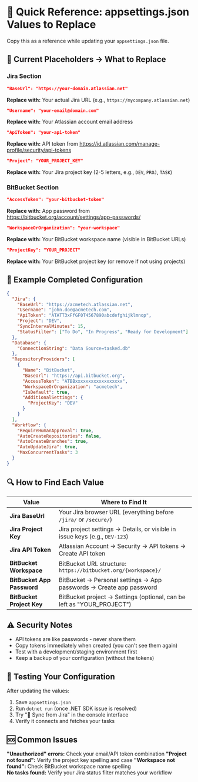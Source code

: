 # 🔧 Quick Reference: appsettings.json Values to Replace

Copy this as a reference while updating your `appsettings.json` file.

## 📝 Current Placeholders → What to Replace

### Jira Section
```json
"BaseUrl": "https://your-domain.atlassian.net"
```
**Replace with:** Your actual Jira URL (e.g., `https://mycompany.atlassian.net`)

```json
"Username": "your-email@domain.com"
```
**Replace with:** Your Atlassian account email address

```json
"ApiToken": "your-api-token"
```
**Replace with:** API token from https://id.atlassian.com/manage-profile/security/api-tokens

```json
"Project": "YOUR_PROJECT_KEY"
```
**Replace with:** Your Jira project key (2-5 letters, e.g., `DEV`, `PROJ`, `TASK`)

### BitBucket Section
```json
"AccessToken": "your-bitbucket-token"
```
**Replace with:** App password from https://bitbucket.org/account/settings/app-passwords/

```json
"WorkspaceOrOrganization": "your-workspace"
```
**Replace with:** Your BitBucket workspace name (visible in BitBucket URLs)

```json
"ProjectKey": "YOUR_PROJECT"
```
**Replace with:** Your BitBucket project key (or remove if not using projects)

## 🎯 Example Completed Configuration

```json
{
  "Jira": {
    "BaseUrl": "https://acmetech.atlassian.net",
    "Username": "john.doe@acmetech.com",
    "ApiToken": "ATATT3xFfGF0T4567890abcdefghijklmnop",
    "Project": "DEV",
    "SyncIntervalMinutes": 15,
    "StatusFilter": ["To Do", "In Progress", "Ready for Development"]
  },
  "Database": {
    "ConnectionString": "Data Source=tasked.db"
  },
  "RepositoryProviders": [
    {
      "Name": "BitBucket",
      "BaseUrl": "https://api.bitbucket.org",
      "AccessToken": "ATBBxxxxxxxxxxxxxxxxxx",
      "WorkspaceOrOrganization": "acmetech",
      "IsDefault": true,
      "AdditionalSettings": {
        "ProjectKey": "DEV"
      }
    }
  ],
  "Workflow": {
    "RequireHumanApproval": true,
    "AutoCreateRepositories": false,
    "AutoCreateBranches": true,
    "AutoUpdateJira": true,
    "MaxConcurrentTasks": 3
  }
}
```

## 🔍 How to Find Each Value

| Value | Where to Find It |
|-------|------------------|
| **Jira BaseUrl** | Your Jira browser URL (everything before `/jira/` or `/secure/`) |
| **Jira Project Key** | Jira project settings → Details, or visible in issue keys (e.g., `DEV-123`) |
| **Jira API Token** | Atlassian Account → Security → API tokens → Create API token |
| **BitBucket Workspace** | BitBucket URL structure: `https://bitbucket.org/{workspace}/` |
| **BitBucket App Password** | BitBucket → Personal settings → App passwords → Create app password |
| **BitBucket Project Key** | BitBucket project → Settings (optional, can be left as "YOUR_PROJECT") |

## ⚠️ Security Notes

- API tokens are like passwords - never share them
- Copy tokens immediately when created (you can't see them again)
- Test with a development/staging environment first
- Keep a backup of your configuration (without the tokens)

## 🧪 Testing Your Configuration

After updating the values:
1. Save `appsettings.json`
2. Run `dotnet run` (once .NET SDK issue is resolved)
3. Try "🔄 Sync from Jira" in the console interface
4. Verify it connects and fetches your tasks

## 🆘 Common Issues

**"Unauthorized" errors:** Check your email/API token combination
**"Project not found":** Verify the project key spelling and case
**"Workspace not found":** Check BitBucket workspace name spelling  
**No tasks found:** Verify your Jira status filter matches your workflow
